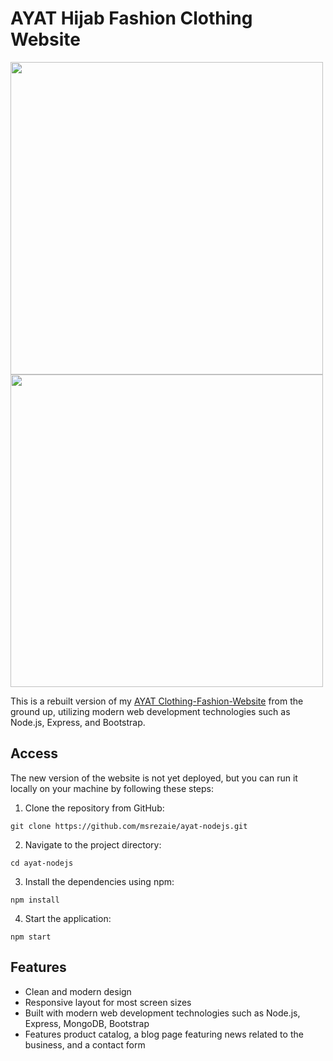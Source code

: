 # AYAT Hijab Fashion Clothing Website

<img src="https://media.giphy.com/media/KUSzhGOqjj9lsgaOP8/giphy.gif" width="500" />

<img src="https://media.giphy.com/media/v1.Y2lkPTc5MGI3NjExNWEzNzQxYjQ0NDM3ODg4ZTg3MjBhYTM1MmMwODFhNzBkNjRjMGI3OCZlcD12MV9pbnRlcm5hbF9naWZzX2dpZklkJmN0PWc/TiUjJ2tq2Oy8TxDsDl/giphy.gif" width="500" />

This is a rebuilt version of my [AYAT Clothing-Fashion-Website](https://github.com/msrezaie/Clothing-Fashion-Website) from the ground up, utilizing modern web development technologies such as Node.js, Express, and Bootstrap.

## Access

The new version of the website is not yet deployed, but you can run it locally on your machine by following these steps:

1. Clone the repository from GitHub:

```
git clone https://github.com/msrezaie/ayat-nodejs.git
```

2. Navigate to the project directory:

```
cd ayat-nodejs
```

3. Install the dependencies using npm:

```
npm install
```

4. Start the application:

```
npm start
```

## Features

- Clean and modern design
- Responsive layout for most screen sizes
- Built with modern web development technologies such as Node.js, Express, MongoDB, Bootstrap
- Features product catalog, a blog page featuring news related to the business, and a contact form
